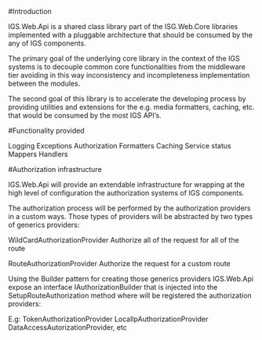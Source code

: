 #Introduction 

IGS.Web.Api is a shared class library part of the ISG.Web.Core libraries implemented with a pluggable architecture that should be consumed by the any of IGS components. 

The primary goal of the underlying core library in the context of the IGS systems is to decouple common core functionalities from the middleware tier avoiding in this way inconsistency and incompleteness implementation between the modules.

The second goal of this library is to accelerate the developing process by providing utilities and extensions for the e.g. media formatters, caching, etc. that would be consumed by the most IGS API’s.

#Functionality provided

Logging
Exceptions
Authorization 
Formatters
Caching
Service status
Mappers
Handlers

#Authorization infrastructure

IGS.Web.Api will provide an extendable infrastructure for wrapping at the high level of configuration the authorization systems of IGS components. 

The authorization process will be performed by the authorization providers in a custom ways. Those types of providers will be abstracted by two types of generics providers: 

WildCardAuthorizationProvider 
Authorize all of the request for all of the route

RouteAuthorizationProvider
Authorize the request for a custom route
 
Using the Builder pattern for creating those generics providers IGS.Web.Api expose an interface IAuthorizationBuilder that is injected into the SetupRouteAuthorization method where will be registered the authorization providers:

E.g:
TokenAuthorizationProvider
LocalIpAuthorizationProvider
DataAccessAutorizationProvider, etc 
